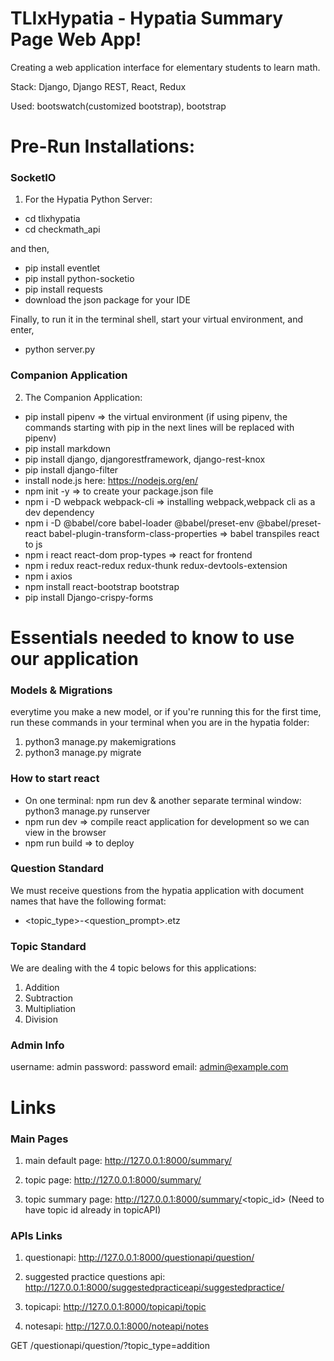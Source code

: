# TLIxHypatia - Hypatia Summary Page Web App!

Creating a web application interface for elementary students to learn math. 

Stack: Django, Django REST, React, Redux

Used: bootswatch(customized bootstrap), bootstrap

# Pre-Run Installations:

### SocketIO ###
1. For the Hypatia Python Server:
- cd tlixhypatia
- cd checkmath_api

and then,

- pip install eventlet
- pip install python-socketio
- pip install requests
- download the json package for your IDE
  
Finally, to run it in the terminal shell, start your virtual environment, and enter,

- python server.py

### Companion Application ####
2. The Companion Application:
  - pip install pipenv => the virtual environment
  (if using pipenv, the commands starting with pip in the next lines will be replaced with pipenv)
  - pip install markdown
  - pip install django, djangorestframework, django-rest-knox
  - pip install django-filter
  - install node.js here: https://nodejs.org/en/
  - npm init -y => to create your package.json file 
  - npm i -D webpack webpack-cli => installing webpack,webpack cli as a dev dependency
  - npm i -D @babel/core babel-loader @babel/preset-env @babel/preset-react babel-plugin-transform-class-properties => babel transpiles react to js
  - npm i react react-dom prop-types => react for frontend
  - npm i redux react-redux redux-thunk redux-devtools-extension
  - npm i axios
  - npm install react-bootstrap bootstrap
  - pip install Django-crispy-forms
  
# Essentials needed to know to use our application

### Models & Migrations ###

everytime you make a new model, or if you're running this for the first time, run these commands in your terminal when you are in the hypatia folder:

1. python3 manage.py makemigrations
2. python3 manage.py migrate

### How to start react ###

- On one terminal: npm run dev & another separate terminal window: python3 manage.py runserver
- npm run dev => compile react application for development so we can view in the browser
- npm run build => to deploy

### Question Standard ###
We must receive questions from the hypatia application with document names that have the following format:
- <topic_type>-<question_prompt>.etz

### Topic Standard ###
We are dealing with the 4 topic belows for this applications:
1. Addition
2. Subtraction
3. Multipliation
4. Division

### Admin Info ###

username: admin
password: password
email: admin@example.com


# Links

### Main Pages ###

1. main default page: http://127.0.0.1:8000/summary/

2. topic page: http://127.0.0.1:8000/summary/

3. topic summary page: http://127.0.0.1:8000/summary/<topic_id> (Need to have topic id already in topicAPI)

### APIs Links ###

1. questionapi: http://127.0.0.1:8000/questionapi/question/

2. suggested practice questions api: http://127.0.0.1:8000/suggestedpracticeapi/suggestedpractice/

3. topicapi: http://127.0.0.1:8000/topicapi/topic

4. notesapi: http://127.0.0.1:8000/noteapi/notes

GET /questionapi/question/?topic_type=addition


